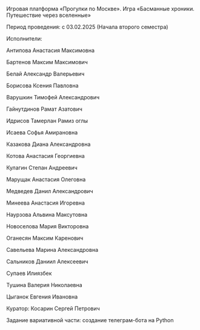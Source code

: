 Игровая платформа «Прогулки по Москве». Игра «Басманные хроники. Путешествие через вселенные»

Период проведения: с 03.02.2025 (Начала второго семестра)

Исполнители:

Антипова Анастасия Максимовна

Бартенов Максим Максимович

Белай Александр Валерьевич

Борисова Ксения Павловна

Варушкин Тимофей Александрович

Гайнутдинов Рамат Азатович

Идрисов Тамерлан Рамиз оглы

Исаева Софья Амирановна

Казакова Диана Александровна

Котова Анастасия Георгиевна

Кулагин Степан Андреевич

Марущак Анастасия Олеговна

Медведев Данил Александрович

Минеева Анастасия Игоревна

Наурзова Альвина Максутовна

Новоселова Мария Викторовна

Оганесян Максим Каренович

Савельева Марина Александровна

Сальников Даниил Алексеевич

Супаев Илиязбек

Тушина Валерия Николаевна

Цыганок Евгения Ивановна

Куратор: Косарин Сергей Петрович

Задание вариативной части: создание телеграм-бота на Python




